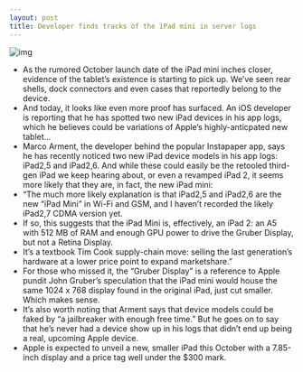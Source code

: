 ```yaml
---
layout: post
title: Developer finds tracks of the iPad mini in server logs
---
```

![img](http://media.idownloadblog.com/wp-content/uploads/2012/04/ipad-mini-update.jpg)
* As the rumored October launch date of the iPad mini inches closer, evidence of the tablet’s existence is starting to pick up. We’ve seen rear shells, dock connectors and even cases that reportedly belong to the device.
* And today, it looks like even more proof has surfaced. An iOS developer is reporting that he has spotted two new iPad devices in his app logs, which he believes could be variations of Apple’s highly-anticpated new tablet…
* Marco Arment, the developer behind the popular Instapaper app, says he has recently noticed two new iPad device models in his app logs: iPad2,5 and iPad2,6. And while these could easily be the retooled third-gen iPad we keep hearing about, or even a revamped iPad 2, it seems more likely that they are, in fact, the new iPad mini:
* “The much more likely explanation is that iPad2,5 and iPad2,6 are the new “iPad Mini” in Wi-Fi and GSM, and I haven’t recorded the likely iPad2,7 CDMA version yet.
* If so, this suggests that the iPad Mini is, effectively, an iPad 2: an A5 with 512 MB of RAM and enough GPU power to drive the Gruber Display, but not a Retina Display.
* It’s a textbook Tim Cook supply-chain move: selling the last generation’s hardware at a lower price point to expand marketshare.”
* For those who missed it, the “Gruber Display” is a reference to Apple pundit John Gruber’s speculation that the iPad mini would house the same 1024 x 768 display found in the original iPad, just cut smaller. Which makes sense.
* It’s also worth noting that Arment says that device models could be faked by “a jailbreaker with enough free time.” But he goes on to say that he’s never had a device show up in his logs that didn’t end up being a real, upcoming Apple device.
* Apple is expected to unveil a new, smaller iPad this October with a 7.85-inch display and a price tag well under the $300 mark.

